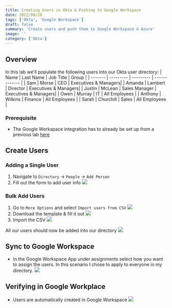 ```yaml
---
title: Creating Users in Okta & Pushing to Google Workspace
date: 2022/08/28
tags: ['Okta', 'Google Workspace']
draft: false
summary: 'Create users and push them to Google Workspace & Azure'
image: ''
category: ['Okta']
---
```


## Overview

In this lab we'll populate the following users into our Okta user directory:
| Name | Last Name | Job Title | Group |
| ------- | --------- | --------- | ------------- |
| Sam | Morse | CEO | Executives & Managers|
| Amanda | Lambert | Director | Executives & Managers|
| Justin | McLean | Sales Manager | Executives & Managers|
| Owen | Murray | IT | All Employees |
| Anthony | Wilkins | Finance | All Employees |
| Sarah | Churchill | Sales | All Employees |

### Prerequisite

- The Google Workspace integration has to already be set up from a previous lab [here](/lab/Okta/Configuring%20SSO%20for%20Google%20Workspace%20in%Okta)

## Create Users

### Adding a Single User

1. Navigate to `Directory` -> `People` -> `Add Person`
2. Fill out the form to add user info
   ![](https://bui.blob.core.windows.net/labs/Lab_2022_08_28_43_00.webp)

### Bulk Add Users

1. Go to `More Options` and select `Import users from CSV`
   ![](https://bui.blob.core.windows.net/labs/Lab_2022_08_28_43_27.webp)
2. Download the template & fill it out
   ![](https://bui.blob.core.windows.net/labs/Lab_2022_08_28_48_55.webp)
3. Import the CSV
   ![](https://bui.blob.core.windows.net/labs/Lab_2022_08_28_49_57.webp)

All our users should now be added into our directory
![](https://bui.blob.core.windows.net/labs/Lab_2022_08_28_54_41.webp)

## Sync to Google Workspace

- In the Google Workspace App under assignments select how you want to assign the users. In this scenario I chose to apply to everyone in my directory.
  ![](https://bui.blob.core.windows.net/labs/Lab_2022_08_28_32_42.webp)

## Verifying in Google Workplace

- Users are automatically created in Google Workspace
  ![](https://bui.blob.core.windows.net/labs/Lab_2022_08_28_31_46.webp)
